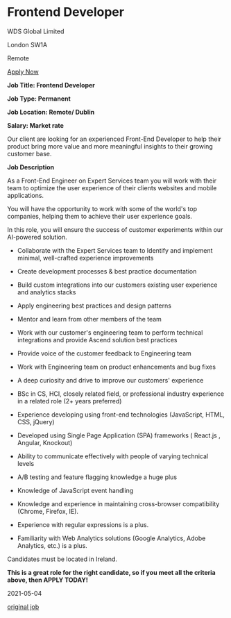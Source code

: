 Frontend Developer
==================

WDS Global Limited

London SW1A

Remote

[Apply Now](https://uk.indeed.com/rc/clk?jk=bc303c1547e21490&from=vj&pos=bottom&mvj=0&sjdu=mcLJI0lO9xR5mAT-NkUfzYDDplm6SwWjHcxyoDIphKmfSIf0xsKO-m4wYniWDjfgkN0wkll9wDHc3mnStM4Hmg&astse=c7c43418cdf7980c&assa=1116&vjfrom=ja)

**Job Title: Frontend Developer**

**Job Type: Permanent**

**Job Location: Remote/ Dublin**

**Salary: Market rate**

Our client are looking for an experienced Front-End Developer to help their product bring more value and more meaningful insights to their growing customer base.

**Job Description**

As a Front-End Engineer on Expert Services team you will work with their team to optimize the user experience of their clients websites and mobile applications.

You will have the opportunity to work with some of the world's top companies, helping them to achieve their user experience goals.

In this role, you will ensure the success of customer experiments within our AI-powered solution.

-   Collaborate with the Expert Services team to Identify and implement minimal, well-crafted experience improvements
-   Create development processes & best practice documentation
-   Build custom integrations into our customers existing user experience and analytics stacks
-   Apply engineering best practices and design patterns
-   Mentor and learn from other members of the team
-   Work with our customer's engineering team to perform technical integrations and provide Ascend solution best practices
-   Provide voice of the customer feedback to Engineering team
-   Work with Engineering team on product enhancements and bug fixes

-   A deep curiosity and drive to improve our customers' experience
-   BSc in CS, HCI, closely related field, or professional industry experience in a related role (2+ years preferred)
-   Experience developing using front-end technologies (JavaScript, HTML, CSS, jQuery)
-   Developed using Single Page Application (SPA) frameworks ( React.js , Angular, Knockout)
-   Ability to communicate effectively with people of varying technical levels
-   A/B testing and feature flagging knowledge a huge plus
-   Knowledge of JavaScript event handling
-   Knowledge and experience in maintaining cross-browser compatibility (Chrome, Firefox, IE).
-   Experience with regular expressions is a plus.
-   Familiarity with Web Analytics solutions (Google Analytics, Adobe Analytics, etc.) is a plus.

Candidates must be located in Ireland.

**This is a great role for the right candidate, so if you meet all the criteria above, then APPLY TODAY!**

2021-05-04

[original job](https://uk.indeed.com/rc/clk?jk=bc303c1547e21490&from=vj&pos=top&mvj=0&sjdu=mcLJI0lO9xR5mAT-NkUfzYDDplm6SwWjHcxyoDIphKmfSIf0xsKO-m4wYniWDjfgkN0wkll9wDHc3mnStM4Hmg&astse=c7c43418cdf7980c&assa=1116&vjfrom=ja)
